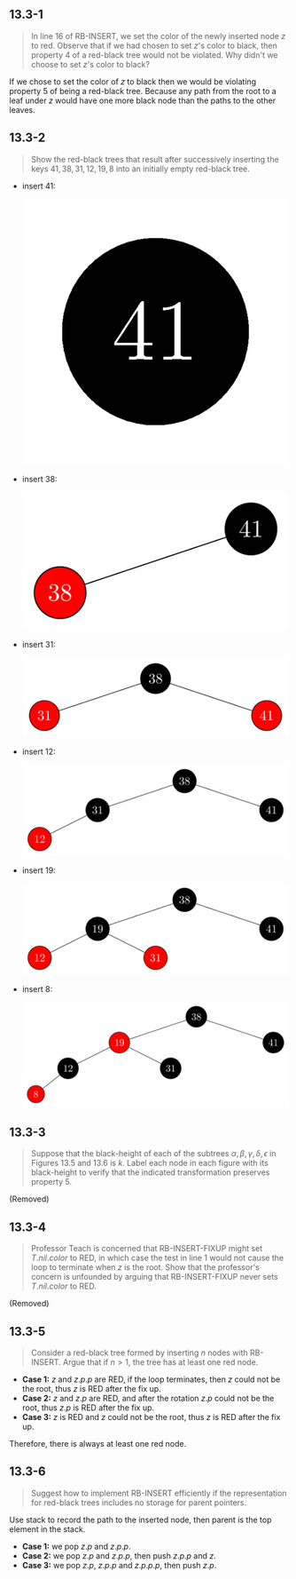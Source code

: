 ## 13.3-1

> In line 16 of $\text{RB-INSERT}$, we set the color of the newly inserted node $z$ to red. Observe that if we had chosen to set $z$'s color to black, then property 4 of a red-black tree would not be violated. Why didn't we choose to set $z$'s color to black?

If we chose to set the color of $z$ to black then we would be violating property 5 of being a red-black tree. Because any path from the root to a leaf under $z$ would have one more black node than the paths to the other leaves.

## 13.3-2

> Show the red-black trees that result after successively inserting the keys $41, 38, 31, 12, 19, 8$ into an initially empty red-black tree.

- insert $41$:

    ![](../img/13.3-2-1.png)

- insert $38$:

    ![](../img/13.3-2-2.png)

- insert $31$:

    ![](../img/13.3-2-3.png)

- insert $12$:

    ![](../img/13.3-2-4.png)

- insert $19$:

    ![](../img/13.3-2-5.png)

- insert $8$:

    ![](../img/13.3-2-6.png)

## 13.3-3

> Suppose that the black-height of each of the subtrees $\alpha, \beta, \gamma, \delta, \epsilon$ in Figures 13.5 and 13.6 is $k$. Label each node in each figure with its black-height to verify that the indicated transformation preserves property 5.

(Removed)

## 13.3-4

> Professor Teach is concerned that $\text{RB-INSERT-FIXUP}$ might set $T.nil.color$ to $\text{RED}$, in which case the test in line 1 would not cause the loop to terminate when $z$ is the root. Show that the professor's concern is unfounded by arguing that $\text{RB-INSERT-FIXUP}$ never sets $T.nil.color$ to $\text{RED}$.

(Removed)

## 13.3-5

> Consider a red-black tree formed by inserting $n$ nodes with $\text{RB-INSERT}$. Argue that if $n > 1$, the tree has at least one red node.

- **Case 1:** $z$ and $z.p.p$ are $\text{RED}$, if the loop terminates, then $z$ could not be the root, thus $z$ is $\text{RED}$ after the fix up.
- **Case 2:** $z$ and $z.p$ are $\text{RED}$, and after the rotation $z.p$ could not be the root, thus $z.p$ is $\text{RED}$ after the fix up.
- **Case 3:** $z$ is $\text{RED}$ and $z$ could not be the root, thus $z$ is $\text{RED}$ after the fix up.

Therefore, there is always at least one red node.

## 13.3-6

> Suggest how to implement $\text{RB-INSERT}$ efficiently if the representation for red-black trees includes no storage for parent pointers.

Use stack to record the path to the inserted node, then parent is the top element in the stack.

- **Case 1:** we pop $z.p$ and $z.p.p$.
- **Case 2:** we pop $z.p$ and $z.p.p$, then push $z.p.p$ and $z$.
- **Case 3:** we pop $z.p$, $z.p.p$ and $z.p.p.p$, then push $z.p$.
